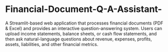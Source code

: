 # Financial-Document-Q-A-Assistant-
A Streamlit-based web application that processes financial documents (PDF &amp; Excel) and provides an interactive question-answering system. Users can upload income statements, balance sheets, or cash flow statements, and then ask natural-language questions about revenue, expenses, profits, assets, liabilities, and other financial metrics.
